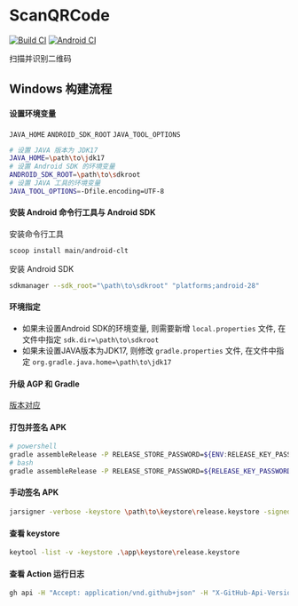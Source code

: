 # ScanQRCode

[![Build CI](https://github.com/thesixonenine/ScanQRCode/actions/workflows/build.yml/badge.svg?branch=master)](https://github.com/thesixonenine/ScanQRCode/actions/workflows/build.yml)
[![Android CI](https://github.com/thesixonenine/ScanQRCode/actions/workflows/android.yml/badge.svg?branch=master)](https://github.com/thesixonenine/ScanQRCode/actions/workflows/android.yml)


扫描并识别二维码


## Windows 构建流程


#### 设置环境变量

`JAVA_HOME` `ANDROID_SDK_ROOT` `JAVA_TOOL_OPTIONS`

```bash
# 设置 JAVA 版本为 JDK17
JAVA_HOME=\path\to\jdk17
# 设置 Android SDK 的环境变量
ANDROID_SDK_ROOT=\path\to\sdkroot
# 设置 JAVA 工具的环境变量
JAVA_TOOL_OPTIONS=-Dfile.encoding=UTF-8
```

#### 安装 Android 命令行工具与 Android SDK

安装命令行工具

```bash
scoop install main/android-clt
```

安装 Android SDK

```bash
sdkmanager --sdk_root="\path\to\sdkroot" "platforms;android-28"
```

#### 环境指定

- 如果未设置Android SDK的环境变量, 则需要新增 `local.properties` 文件, 在文件中指定 `sdk.dir=\path\to\sdkroot`
- 如果未设置JAVA版本为JDK17, 则修改 `gradle.properties` 文件, 在文件中指定 `org.gradle.java.home=\path\to\jdk17`

#### 升级 AGP 和 Gradle

[版本对应](https://developer.android.com/build/releases/gradle-plugin#updating-gradle)

#### 打包并签名 APK

```bash
# powershell
gradle assembleRelease -P RELEASE_STORE_PASSWORD=${ENV:RELEASE_KEY_PASSWORD} -P RELEASE_KEY_ALIAS=${ENV:RELEASE_KEY_ALIAS} -P RELEASE_KEY_PASSWORD=${ENV:RELEASE_KEY_PASSWORD}
# bash
gradle assembleRelease -P RELEASE_STORE_PASSWORD=${RELEASE_KEY_PASSWORD} -P RELEASE_KEY_ALIAS=${RELEASE_KEY_ALIAS} -P RELEASE_KEY_PASSWORD=${RELEASE_KEY_PASSWORD}
```

#### 手动签名 APK

```bash
jarsigner -verbose -keystore \path\to\keystore\release.keystore -signedjar .\app\build\outputs\apk\release\app-release-signed.apk .\app\build\outputs\apk\release\app-release-unsigned.apk keystorealias
```

#### 查看 keystore

```bash
keytool -list -v -keystore .\app\keystore\release.keystore
```

#### 查看 Action 运行日志

```bash
gh api -H "Accept: application/vnd.github+json" -H "X-GitHub-Api-Version: 2022-11-28" /repos/thesixonenine/ScanQRCode/actions/runs --paginate --jq '.workflow_runs[] | select(.conclusion != "") | .id'
```
